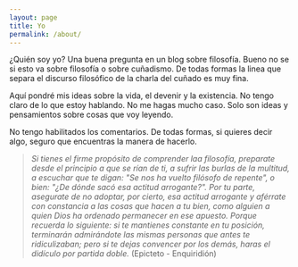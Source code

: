 ```yaml
---
layout: page
title: Yo
permalink: /about/
---
```


¿Quién soy yo? Una buena pregunta en un blog sobre filosofía. Bueno no se si esto va sobre filosofía o sobre cuñadismo. De todas formas la linea que separa el discurso filosófico de la charla del cuñado es muy fina.

Aquí pondré mis ideas sobre la vida, el devenir y la existencia. No tengo claro de lo que estoy hablando. No me hagas mucho caso. Solo son ideas y pensamientos sobre cosas que voy leyendo.

No tengo habilitados los comentarios. De todas formas, si quieres decir algo, seguro que encuentras la manera de hacerlo.

> *Si tienes el firme propósito de comprender laa filosofía, preparate desde el principio a que se rían de ti, a sufrir las burlas de la multitud, a escuchar que te digan: "Se nos ha vuelto filósofo de repente", o bien: "¿De dónde sacó esa actitud arrogante?". Por tu parte, asegurate de no adoptar, por cierto, esa actitud arrogante y aférrate con constancia a las cosas que hacen a tu bien, como alguien a quien Dios ha ordenado permanecer en ese apuesto. Porque recuerda lo siguiente: si te mantienes constante en tu posición, terminarán admirándote las mismas personas que antes te ridiculizaban; pero si te dejas convencer por los demás, haras el didículo por partida doble.* (Epicteto - Enquiridión)
